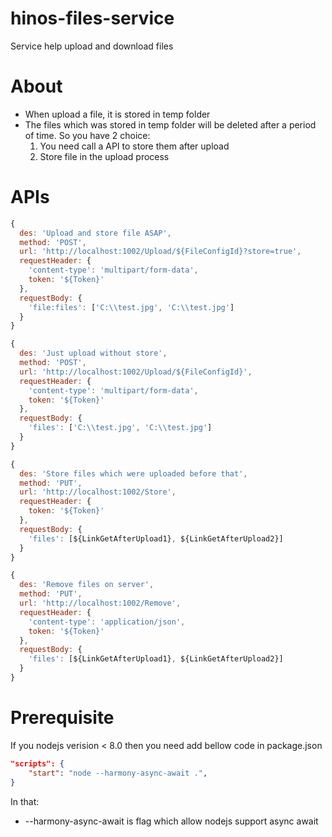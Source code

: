 # hinos-files-service
Service help upload and download files

# About
* When upload a file, it is stored in temp folder
* The files which was stored in temp folder will be deleted after a period of time. So you have 2 choice:
    1.  You need call a API to store them after upload
    2.  Store file in the upload process

# APIs

```js
{
  des: 'Upload and store file ASAP',
  method: 'POST',
  url: 'http://localhost:1002/Upload/${FileConfigId}?store=true',
  requestHeader: {
    'content-type': 'multipart/form-data',
    token: '${Token}'
  },
  requestBody: {
    'file:files': ['C:\\test.jpg', 'C:\\test.jpg']
  }
}
```
```js
{
  des: 'Just upload without store',
  method: 'POST',
  url: 'http://localhost:1002/Upload/${FileConfigId}',
  requestHeader: {
    'content-type': 'multipart/form-data',
    token: '${Token}'
  },
  requestBody: {
    'files': ['C:\\test.jpg', 'C:\\test.jpg']
  }
}
```
```js
{
  des: 'Store files which were uploaded before that',
  method: 'PUT',
  url: 'http://localhost:1002/Store',
  requestHeader: {
    token: '${Token}'
  },
  requestBody: {   
    'files': [${LinkGetAfterUpload1}, ${LinkGetAfterUpload2}]
  }
}
```
```js
{
  des: 'Remove files on server',
  method: 'PUT',
  url: 'http://localhost:1002/Remove',
  requestHeader: {
    'content-type': 'application/json',
    token: '${Token}'
  },
  requestBody: {
    'files': [${LinkGetAfterUpload1}, ${LinkGetAfterUpload2}]
  }
}
```

# Prerequisite
If you nodejs verision < 8.0 then you need add bellow code in package.json
```json
"scripts": {
    "start": "node --harmony-async-await .",
}
```
In that: 
* --harmony-async-await is flag which allow nodejs support async await

